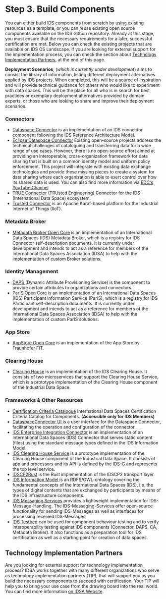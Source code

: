 # Step 3. Build Components

You can either build IDS components from scratch by using existing resources as a template, or you can reuse existing open source components available on the IDS Github repository. Already at this stage, you must ensure that the necessary requirements for a later, successful certification are met. Below you can check the existing projects that are available on IDS OS Landscape. If you are looking for external support for the implementation process, you can check the section about [Technology Implementation Partners](3-build-components.md#technology-implementation-partners), at the end of this page.

**Deployment Scenarios**, (_which is currently under development_) aims to consist the library of information, listing different deployment alternatives applied by IDS projects. When completed, this will be a source of inspiration and will provide technical guidance for others who would like to experiment with data spaces. This will be the place for all who is in search for best practices or exemplary deployment alternatives provided by domain experts, or those who are looking to share and improve their deployment scenarios.

### Connectors

* [Dataspace Connector](https://github.com/International-Data-Spaces-Association/DataspaceConnector) is an implementation of an IDS connector component following the IDS Reference Architecture Model.
* [Eclipse Dataspace Connector](https://projects.eclipse.org/projects/technology.dataspaceconnector) Existing open-source projects address the technical challenges of cataloguing and transferring data for a wide range of use cases. However, there is no open-source effort aimed at providing an interoperable, cross-organization framework for data sharing that is built on a common identity model and uniform policy enforcement. This project will integrate with existing data exchange technologies and provide these missing pieces to create a system for data sharing where each organization is able to exert control over how its shared data is used. You can also find more information via [EDC's YouTube Channel](https://www.youtube.com/channel/UCYmjEHtMSzycheBB4AeITHg/videos)
* [TRUE Connector](https://github.com/International-Data-Spaces-Association/true-connector) (TRUsted Engineering) Connector for the IDS (International Data Space) ecosystem.
* [Trusted Connector](https://github.com/International-Data-Spaces-Association/trusted-connector) is an Apache Karaf-based platform for the Industrial Internet of Things (IIoT).

### Metadata Broker

* [Metadata Broker Open Core](https://github.com/anilturkmayali/idsa/blob/main/metadata-broker-open-core/README.md) is an implementation of an International Data Spaces (IDS) Metadata Broker, which is a registry for IDS Connector self-description documents. It is currently under development and intends to act as a reference for members of the International Data Spaces Association (IDSA) to help with the implementation of custom Broker solutions.

### Identity Management

* [DAPS ](https://github.com/International-Data-Spaces-Association/omejdn-daps)(Dynamic Attribute Provisioning Service) is the component to provide certain attributes to organizations and connectors.
* [ParIS Open Core](https://github.com/International-Data-Spaces-Association/ParIS-open-core) is an implementation of an International Data Spaces (IDS) Participant Information Service (ParIS), which is a registry for IDS Participant self-description documents. It is currently under development and intends to act as a reference for members of the International Data Spaces Association (IDSA) to help with the implementation of custom ParIS solutions.

### App Store

* [AppStore Open Core](https://github.com/International-Data-Spaces-Association/IDS-AppStore) is an implementation of the App Store by Fraunhofer FIT.

### Clearing House

* [Clearing House](https://github.com/International-Data-Spaces-Association/ids-clearing-house-core) is an implementation of the IDS Clearing House. It consists of two microservices that support the Clearing House Service, which is a prototype implementation of the Clearing House component of the Industrial Data Space.

### Frameworks & Other Resources

* [Certification Criteria Catalogue](https://github.com/International-Data-Spaces-Association/ids3c-co) International Data Spaces Certification Criteria Catalog for Components. **(Accessible only for IDS Members)**
* [DataspaceConnector UI ](https://github.com/International-Data-Spaces-Association/DataspaceConnectorUI)is a user interface for the Dataspace Connector, facilitating the operation and configuration of the connector.
* [IDS Enterprise Integration Connector](https://github.com/International-Data-Spaces-Association/IDS-Enterprise-Integration-Connector) is an implementation of an International Data Spaces (IDS) Connector that serves static content (files) using the standard message types defined in the IDS Information Model.
* [IDS Clearing House Service](https://github.com/International-Data-Spaces-Association/ids-clearing-house-service) is a prototype implementation of the Clearing House component of the Industrial Data Space. It consists of app and processors and its API is defined by the IDS-G and represents the top level service.
* [IDSCP2Rust](https://github.com/International-Data-Spaces-Association/idscp2-rust) is the Rust implementation of the IDSCP2 transport layer.
* [IDS Information Model ](https://github.com/International-Data-Spaces-Association/InformationModel)is an RDFS/OWL-ontology covering the fundamental concepts of the International Data Spaces (IDS), i.e. the types of digital contents that are exchanged by participants by means of the IDS infrastructure components.
* [IDS Messaging Services](https://github.com/International-Data-Spaces-Association/IDS-Messaging-Services) provides a lightweight implementation for IDS-Message-Handling. The IDS-Messaging-Services offer open-source functionality for sending IDS-Messages as well as interfaces for processing received IDS-Messages.
* [IDS Testbed](https://github.com/International-Data-Spaces-Association/IDS-testbed) can be used for component behaviour testing and to verify interoperability testing against IDS components (Connector, DAPS, CA, Metadata Broker). It also functions as a preparation tool for IDS certification as well as a starting point for creation of data spaces.

## Technology Implementation Partners

Are you looking for external support for technology implementation process? IDSA works together with many different organizations who serve as technology implementation partners (TIP), that will support you as you build the necessary components to succeed with certification. Your TIP will help you to bring your use case from the drawing board into the real world. You can find more information [on IDSA Website](https://internationaldataspaces.org/adopt/implementation-partners/).
